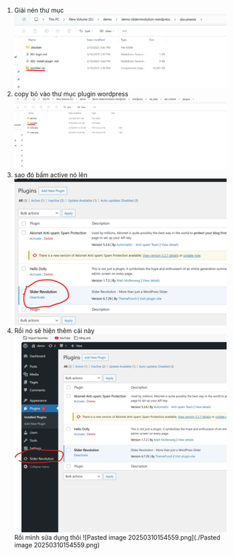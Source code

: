 1. Giải nén thư mục 
![20250310154559.png](./20250310154559.png)
2. copy bỏ vào thư mục plugin wordpress
![20250310154700.png](./20250310154700.png)
3. sao đó bấm active nó lên
![20250310154744.png](./20250310154744.png)
4. Rồi nó sẽ hiện thêm cái này 
![20250310154835.png](./20250310154835.png)
Rồi mình sửa dụng thôi
![Pasted image 20250310154559.png](./Pasted image 20250310154559.png)
